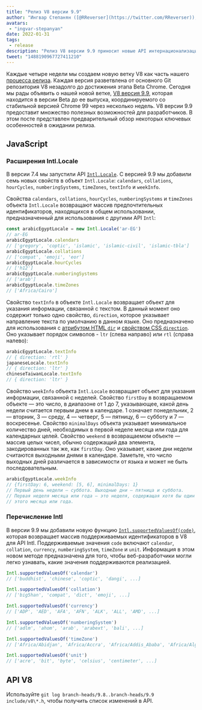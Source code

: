 ```yaml
---
title: "Релиз V8 версии 9.9"
author: "Ингвар Степанян ([@RReverser](https://twitter.com/RReverser)), на его 99%"
avatars: 
 - "ingvar-stepanyan"
date: 2022-01-31
tags: 
 - release
description: "Релиз V8 версии 9.9 приносит новые API интернационализации."
tweet: "1488190967727411210"
---
```

Каждые четыре недели мы создаем новую ветку V8 как часть нашего [процесса релиза](https://v8.dev/docs/release-process). Каждая версия разветвлена от основного Git репозитория V8 незадолго до достижения этапа Beta Chrome. Сегодня мы рады объявить о нашей новой ветке, [V8 версия 9.9](https://chromium.googlesource.com/v8/v8.git/+log/branch-heads/9.9), которая находится в версии Beta до ее выпуска, координируемого со стабильной версией Chrome 99 через несколько недель. V8 версии 9.9 предоставит множество полезных возможностей для разработчиков. В этом посте представлен предварительный обзор некоторых ключевых особенностей в ожидании релиза.

<!--truncate-->
## JavaScript

### Расширения Intl.Locale

В версии 7.4 мы запустили API [`Intl.Locale`](https://v8.dev/blog/v8-release-74#intl.locale). С версией 9.9 мы добавили семь новых свойств в объект `Intl.Locale`: `calendars`, `collations`, `hourCycles`, `numberingSystems`, `timeZones`, `textInfo` и `weekInfo`.

Свойства `calendars`, `collations`, `hourCycles`, `numberingSystems` и `timeZones` объекта `Intl.Locale` возвращают массив предпочтительных идентификаторов, находящихся в общем использовании, предназначенный для использования с другими API `Intl`:

```js
const arabicEgyptLocale = new Intl.Locale('ar-EG')
// ar-EG
arabicEgyptLocale.calendars
// ['gregory', 'coptic', 'islamic', 'islamic-civil', 'islamic-tbla']
arabicEgyptLocale.collations
// ['compat', 'emoji', 'eor']
arabicEgyptLocale.hourCycles
// ['h12']
arabicEgyptLocale.numberingSystems
// ['arab']
arabicEgyptLocale.timeZones
// ['Africa/Cairo']
```

Свойство `textInfo` в объекте `Intl.Locale` возвращает объект для указания информации, связанной с текстом. В данный момент оно содержит только одно свойство, `direction`, которое указывает направление текста по умолчанию в данном языке. Оно предназначено для использования с [атрибутом HTML `dir`](https://developer.mozilla.org/en-US/docs/Web/HTML/Global_attributes/dir) и [свойством CSS `direction`](https://developer.mozilla.org/en-US/docs/Web/CSS/direction). Оно указывает порядок символов - `ltr` (слева направо) или `rtl` (справа налево):

```js
arabicEgyptLocale.textInfo
// { direction: 'rtl' }
japaneseLocale.textInfo
// { direction: 'ltr' }
chineseTaiwanLocale.textInfo
// { direction: 'ltr' }
```

Свойство `weekInfo` объекта `Intl.Locale` возвращает объект для указания информации, связанной с неделей. Свойство `firstDay` в возвращаемом объекте — это число, в диапазоне от 1 до 7, указывающее, какой день недели считается первым днем в календаре. 1 означает понедельник, 2 — вторник, 3 — среду, 4 — четверг, 5 — пятницу, 6 — субботу и 7 — воскресенье. Свойство `minimalDays` объекта указывает минимальное количество дней, необходимых в первой неделе месяца или года для календарных целей. Свойство `weekend` в возвращаемом объекте — массив целых чисел, обычно содержащий два элемента, закодированных так же, как `firstDay`. Оно указывает, какие дни недели считаются выходными днями в календаре. Заметьте, что число выходных дней различается в зависимости от языка и может не быть последовательным.

```js
arabicEgyptLocale.weekInfo
// {firstDay: 6, weekend: [5, 6], minimalDays: 1}
// Первый день недели — суббота. Выходные дни — пятница и суббота.
// Первая неделя месяца или года — это неделя, содержащая хотя бы один день
// этого месяца или года.
```

### Перечисление Intl

В версии 9.9 мы добавили новую функцию [`Intl.supportedValuesOf(code)`](https://developer.mozilla.org/en-US/docs/Web/JavaScript/Reference/Global_Objects/Intl/supportedValuesOf), которая возвращает массив поддерживаемых идентификаторов в V8 для API Intl. Поддерживаемые значения `code` включают `calendar`, `collation`, `currency`, `numberingSystem`, `timeZone` и `unit`. Информация в этом новом методе предназначена для того, чтобы веб-разработчики могли легко узнавать, какие значения поддерживаются реализацией.

```js
Intl.supportedValuesOf('calendar')
// ['buddhist', 'chinese', 'coptic', 'dangi', ...]

Intl.supportedValuesOf('collation')
// ['big5han', 'compat', 'dict', 'emoji', ...]

Intl.supportedValuesOf('currency')
// ['ADP', 'AED', 'AFA', 'AFN', 'ALK', 'ALL', 'AMD', ...]

Intl.supportedValuesOf('numberingSystem')
// ['adlm', 'ahom', 'arab', 'arabext', 'bali', ...]

Intl.supportedValuesOf('timeZone')
// ['Africa/Abidjan', 'Africa/Accra', 'Africa/Addis_Ababa', 'Africa/Algiers', ...]

Intl.supportedValuesOf('unit')
// ['acre', 'bit', 'byte', 'celsius', 'centimeter', ...]
```

## API V8

Используйте `git log branch-heads/9.8..branch-heads/9.9 include/v8\*.h`, чтобы получить список изменений в API.
